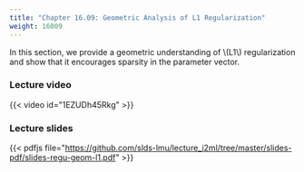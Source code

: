 ```yaml
---
title: "Chapter 16.09: Geometric Analysis of L1 Regularization"
weight: 16009
---
```

In this section, we provide a geometric understanding of \\(L1\\) regularization and show that it encourages sparsity in the parameter vector.

<!--more-->

### Lecture video

{{< video id="1EZUDh45Rkg" >}}

### Lecture slides

{{< pdfjs file="https://github.com/slds-lmu/lecture_i2ml/tree/master/slides-pdf/slides-regu-geom-l1.pdf" >}}
